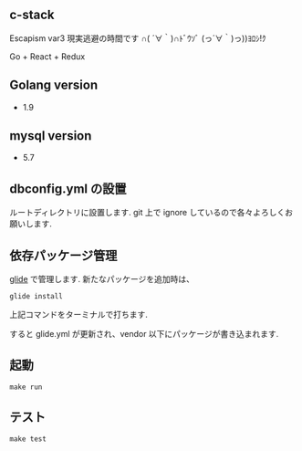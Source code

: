 ## c-stack

Escapism var3
現実逃避の時間です ∩( ´∀｀)∩ﾄﾞｳｿﾞ (っ´∀｀)っ))ﾖﾛｼ!ｸ

Go + React + Redux


## Golang version

* 1.9 


## mysql version

* 5.7 


## dbconfig.yml の設置

ルートディレクトリに設置します.
git 上で ignore しているので各々よろしくお願いします.


## 依存パッケージ管理 

[glide](https://github.com/Masterminds/glide) で管理します. 
新たなパッケージを追加時は、
```
glide install
```
上記コマンドをターミナルで打ちます.


すると glide.yml が更新され、vendor 以下にパッケージが書き込まれます.



## 起動

```
make run
```



## テスト
```
make test
```

